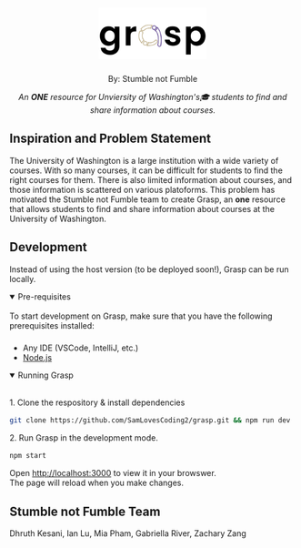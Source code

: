 <div align="center">
  <h1>
      <img src="./src/img/grasp_title.png" height="90">
  </h1>
  <p>By: Stumble not Fumble</p>
  <p align="center">
    <em align="center"> An <strong>ONE</strong> resource for Unviersity of Washington's🎓 students to find and share information about courses.</em>
  </p>
</div>

## Inspiration and Problem Statement
The University of Washington is a large institution with a wide variety of courses. With so many courses, it can be difficult for students to find the right courses for them. There is also limited information about courses, and those information is scattered on various platoforms. This problem has motivated the Stumble not Fumble team to create Grasp, an <strong>one</strong> resource that allows students to find and share information about courses at the University of Washington.


## Development
Instead of using the host version (to be deployed soon!), Grasp can be run locally.

<details open>
<summary>
Pre-requisites
</summary> </br>
To start development on Grasp, make sure that you have the following prerequisites installed:

###
<ul>
  <li>Any IDE (VSCode, IntelliJ, etc.)</li>
  <li> <a href="https://nodejs.org/en/download" />Node.js </a></li>
</ul>
</details>

<details open>
<summary>
Running Grasp
</summary><br/>

<p> 1. Clone the respository & install dependencies </p>

```bash
git clone https://github.com/SamLovesCoding2/grasp.git && npm run dev
```

<p> 2. Run Grasp in the development mode. </p>

  ```bash
  npm start
```

Open <a href="http://localhost:3000"/> http://localhost:3000</a>  to view it in your browswer. \
The page will reload when you make changes.


## Stumble not Fumble Team
Dhruth Kesani, Ian Lu, Mia Pham, Gabriella River, Zachary Zang

